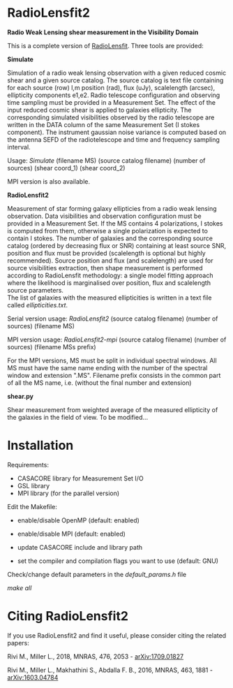 # RadioLensfit2

**Radio Weak Lensing shear measurement in the Visibility Domain**

This is a complete version of [RadioLensfit](https://github.com/marziarivi/RadioLensfit).
Three tools are provided:

**Simulate**

Simulation of a radio weak lensing observation with a given reduced cosmic shear and a given source catalog.
The source catalog is text file containing for each source (row) l,m position (rad), flux (uJy), scalelength (arcsec), ellipticity components e1,e2.
Radio telescope configuration and observing time sampling must be provided in a Measurement Set.
The effect of the input reduced cosmic shear is applied to galaxies ellipticity. 
The corresponding simulated visibilities observed by the radio telescope are written in the DATA column of the same Measurement Set (I stokes component). 
The instrument gaussian noise variance is computed based on the antenna SEFD of the radiotelescope and time and frequency sampling interval.

Usage: *Simulate* (filename MS) (source catalog filename) (number of sources) (shear coord_1) (shear coord_2)
 
MPI version is also available.

**RadioLensfit2**

Measurement of star forming galaxy ellipticies from a radio weak lensing observation.
Data visibilities and observation configuration must be provided in a Measurement Set. If the MS contains 4 polarizations, I stokes is computed from them, otherwise a single polarization is expected to contain I stokes.
The number of galaxies and the corresponding source catalog (ordered by decreasing flux or SNR) containing at least source SNR, position and flux must be provided (scalelength is optional but highly recommended). Source position and flux (and scalelength) are used for source visibilities extraction, then shape measurement is performed according to RadioLensfit methodology: a single model fitting approach where the likelihood is marginalised over position, flux and scalelength source parameters.  
The list of galaxies with the measured ellipticities is written in a text file called *ellipticities.txt*.

Serial version usage: *RadioLensfit2* (source catalog filename) (number of sources) (filename MS)

MPI version usage: *RadioLensfit2-mpi* (source catalog filename) (number of sources) (filename MSs prefix)

For the MPI versions, MS must be split in individual spectral windows. All MS must have the same name ending with the number of the spectral window and extension  ".MS".
Filename prefix consists in the common part of all the MS name, i.e. (without the final number and extension)  
 
**shear.py** 

Shear measurement from weighted average of the measured ellipticity of the galaxies in the field of view. 
To be modified...


# Installation

Requirements:
- CASACORE library for Measurement Set I/O
- GSL library 
- MPI library (for the parallel version)

Edit the Makefile:

- enable/disable OpenMP (default: enabled)
- enable/disable MPI (default: enabled)

- update CASACORE include and library path
- set the compiler and compilation flags you want to use (default: GNU)

Check/change default parameters in the *default_params.h* file 

*make all*

# Citing RadioLensfit2

If you use RadioLensfit2 and find it useful, please consider citing the related papers:

Rivi M., Miller L., 2018, MNRAS, 476, 2053 - [arXiv:1709.01827](https://arxiv.org/abs/1709.01827)

Rivi M., Miller L., Makhathini S., Abdalla F. B., 2016, MNRAS, 463, 1881 - [arXiv:1603.04784](https://arxiv.org/abs/1603.04784)
